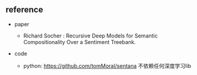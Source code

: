 ##








## reference

* paper
    * Richard Socher : Recursive Deep Models for Semantic Compositionality Over a Sentiment Treebank.


* code
    * python: https://github.com/tomMoral/sentana   不依赖任何深度学习lib
    
